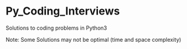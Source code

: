 # Py_Coding_Interviews
Solutions to coding problems in Python3

Note: Some Solutions may not be optimal (time and space complexity)
